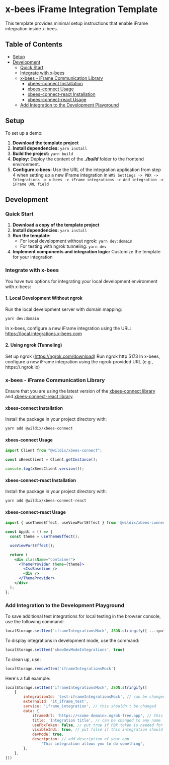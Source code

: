 # x-bees iFrame Integration Template

This template provides minimal setup instructions that enable iFrame integration inside x-bees.

## Table of Contents

- [Setup](#setup)
- [Development](#development)
  - [Quick Start](#quick-start)
  - [Integrate with x-bees](#integrate-with-x-bees)
  - [x-bees - iFrame Communication Library](#x-bees---iframe-communication-library)
    - [xbees-connect Installation](#xbees-connect-installation)
    - [xbees-connect Usage](#xbees-connect-usage)
    - [xbees-connect-react Installation](#xbees-connect-react-installation)
    - [xbees-connect-react Usage](#xbees-connect-react-usage)
  - [Add Integration to the Development Playground](#add-integration-to-the-development-playground)

## Setup

To set up a demo:

1. **Download the template project**
2. **Install dependencies:** `yarn install`
3. **Build the project:** `yarn build`
4. **Deploy:** Deploy the content of the _**./build**_ folder to the frontend environment.
5. **Configure x-bees:** Use the URL of the integration application from step 4 when setting up a new iFrame integration in `WMS Settings -> PBX -> Integrations -> x-bees -> iFrame integrations -> Add integration -> iFrame URL field`

## Development

### Quick Start

1. **Download a copy of the template project**
2. **Install dependencies:** `yarn install`
3. **Run the template:**
   - For local development without ngrok: `yarn dev:domain`
   - For testing with ngrok tunneling: `yarn dev`
4. **Implement components and integration logic:** Customize the template for your integration

### Integrate with x-bees

You have two options for integrating your local development environment with x-bees:

#### 1. Local Development Without ngrok

Run the local development server with domain mapping:

```bash
yarn dev:domain
```
In x-bees, configure a new iFrame integration using the URL: https://local.integrations.x-bees.com

#### 2. Using ngrok (Tunneling)

Set up ngrok (https://ngrok.com/download)
Run ngrok http 5173
In x-bees, configure a new iFrame integration using the ngrok-provided URL (e.g., https://<random-string>.ngrok.io)
### x-bees - iFrame Communication Library

Ensure that you are using the latest version of the [xbees-connect library](https://www.npmjs.com/package/@wildix/xbees-connect) and [xbees-connect-react library](https://www.npmjs.com/package/@wildix/xbees-connect-react). 

#### xbees-connect Installation

Install the package in your project directory with:

```bash
yarn add @wildix/xbees-connect
```

#### xbees-connect Usage

```js
import Client from "@wildix/xbees-connect";

const xBeesClient = Client.getInstance();

console.log(xBeesClient.version());
```

#### xbees-connect-react Installation

Install the package in your project directory with:

```bash
yarn add @wildix/xbees-connect-react
```

#### xbees-connect-react Usage

```jsx
import { useThemeEffect, useViewPortEffect } from '@wildix/xbees-connect-react';

const AppUi = () => {
  const theme = useThemeEffect();

  useViewPortEffect();

  return (
    <div className="container">
      <ThemeProvider theme={theme}>
        <CssBaseline />
        <div />
      </ThemeProvider>
    </div>
  );
};
```

### Add Integration to the Development Playground

To save additional test integrations for local testing in the browser console, use the following command:

```js
localStorage.setItem('iframeIntegrationsMock', JSON.stringify([ ...<put iFrameIntegration objects here> ]))
```

To display integrations in development mode, use the command:

```js
localStorage.setItem('showDevModeIntegrations', true)
```

To clean up, use:

```js
localStorage.removeItem('iframeIntegrationsMock')
``` 

Here's a full example:

```js
localStorage.setItem('iframeIntegrationsMock', JSON.stringify([
    {
        integrationId: 'test-iframeIntegrationsMock', // can be changed to any unique value
        externalId: 'it_iframe_test',
        service: 'iframe_integration', // this shouldn't be changed
        data: {
            iframeUrl: 'https://<some domain>.ngrok-free.app', // this should be changed to your iframe URL
            title: 'Integration title', // can be changed to any name
            usePbxToken: false, // put true if PBX token is needed for your app
            visibleInUi: true, // put false if this integration should not be displayed in x-bees UI
            devMode: true,
            description: // add description of your app
                'This integration allows you to do something',
        },
    },
]))
```
